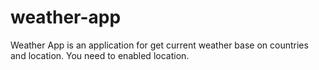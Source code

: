 # weather-app

Weather App is an application for get current weather base on countries and location. You need to enabled 
location. 
